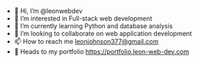 - 👋 Hi, I’m @leonwebdev
- 👀 I’m interested in Full-stack web development
- 🌱 I’m currently learning Python and database analysis 
- 💞️ I’m looking to collaborate on web application development
- 📫 How to reach me <leonjohnson377@gmail.com>
- 🚀 Heads to my portfolio <https://portfolio.leon-web-dev.com>
<!---
leonwebdev/leonwebdev is a ✨ special ✨ repository because its `README.md` (this file) appears on your GitHub profile.
You can click the Preview link to take a look at your changes.
--->

